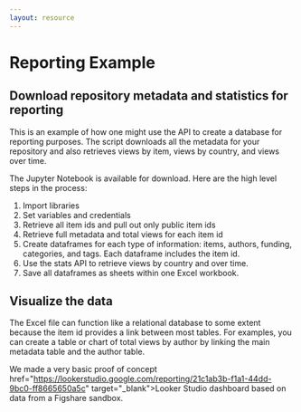 ```yaml
---
layout: resource
---
```


# Reporting Example

## Download repository metadata and statistics for reporting

This is an example of how one might use the API to create a database for reporting purposes. The script downloads all the metadata for your repository and also retrieves views by item, views by country, and views over time.

The Jupyter Notebook is available for download. Here are the high level steps in the process:
1. Import libraries
2. Set variables and credentials
3. Retrieve all item ids and pull out only public item ids
4. Retrieve full metadata and total views for each item id
5. Create dataframes for each type of information: items, authors, funding, categories, and tags. Each dataframe includes the item id.
6. Use the stats API to retrieve views by country and over time.
7. Save all dataframes as sheets within one Excel workbook.

## Visualize the data

The Excel file can function like a relational database to some extent because the item id provides a link between most tables. For examples, you can create a table or chart of total views by author by linking the main metadata table and the author table.

We made a very basic proof of concept href="https://lookerstudio.google.com/reporting/21c1ab3b-f1a1-44dd-9bc0-ff8665650a5c" target="_blank">Looker Studio</a> dashboard based on data from a Figshare sandbox.
